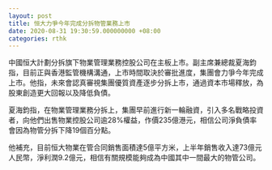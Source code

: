```yaml
---
layout: post
title: 恒大力爭今年完成分拆物管業務上市
date: 2020-08-31 19:30:59.000000000 +08:00
categories: rthk
---
```


中國恒大計劃分拆旗下物業管理業務控股公司在主板上市。副主席兼總裁夏海鈞指，目前正與香港監管機構溝通，上市時間取決於審批進度，集團會力爭今年完成上市。他指，未來會認真審視集團優質資產逐步分拆上市，通過資本市場釋放，為股東創造更大回報以及降低負債。

夏海鈞指，在物業管理業務分拆上，集團早前進行新一輪融資，引入多名戰略投資者，向他們出售物業控股公司逾28%權益，作價235億港元，相信公司淨負債率會因為物管分拆下降19個百分點。

他補充，目前恒大物業在管合同銷售面積達5億平方米，上半年銷售收入達73億元人民幣，淨利潤9.2億元，相信有關規模能夠成為中國其中一間最大的物管公司。
